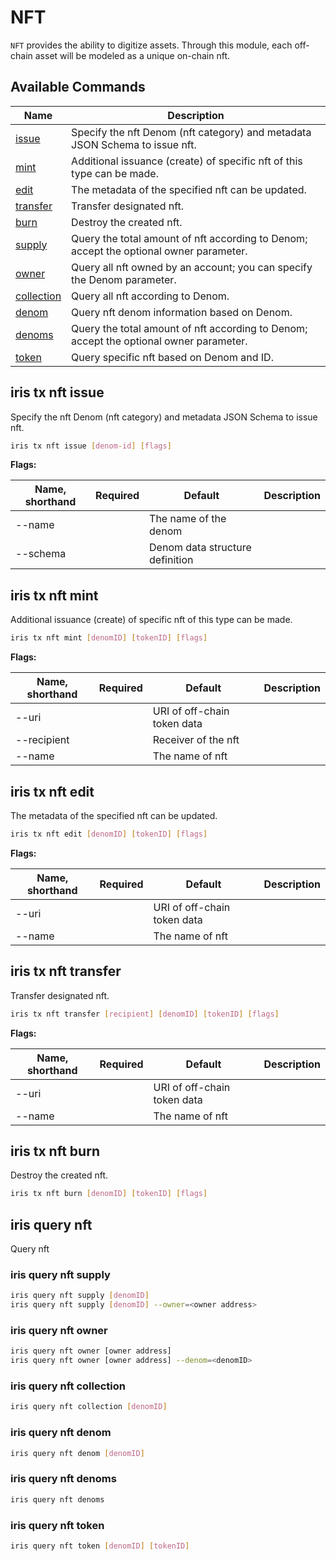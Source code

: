 # NFT

`NFT` provides the ability to digitize assets. Through this module, each off-chain asset will be modeled as a unique on-chain nft.

## Available Commands

| Name                                     | Description                                                                            |
| ---------------------------------------- | -------------------------------------------------------------------------------------- |
| [issue](#iris-tx-nft-issue)              | Specify the nft Denom (nft category) and metadata JSON Schema to issue nft.            |
| [mint](#iris-tx-nft-mint)                | Additional issuance (create) of specific nft of this type can be made.                 |
| [edit](#iris-tx-nft-edit)                | The metadata of the specified nft can be updated.                                      |
| [transfer](#iris-tx-nft-transfer)        | Transfer designated nft.                                                               |
| [burn](#iris-tx-nft-burn)                | Destroy the created nft.                                                               |
| [supply](#iris-query-nft-supply)         | Query the total amount of nft according to Denom; accept the optional owner parameter. |
| [owner](#iris-query-nft-owner)           | Query all nft owned by an account; you can specify the Denom parameter.                |
| [collection](#iris-query-nft-collection) | Query all nft according to Denom.                                                      |
| [denom](#iris-query-nft-denom)           | Query nft denom information based on Denom.                                            |
| [denoms](#iris-query-nft-denoms)         | Query the total amount of nft according to Denom; accept the optional owner parameter. |
| [token](#iris-query-nft-token)           | Query specific nft based on Denom and ID.                                              |

## iris tx nft issue

Specify the nft Denom (nft category) and metadata JSON Schema to issue nft.

```bash
iris tx nft issue [denom-id] [flags]
```

**Flags:**

| Name, shorthand | Required | Default                         | Description |
| --------------- | -------- | ------------------------------- | ----------- |
| --name          |          | The name of the denom           |             |
| --schema        |          | Denom data structure definition |             |

## iris tx nft mint

Additional issuance (create) of specific nft of this type can be made.  

```bash
iris tx nft mint [denomID] [tokenID] [flags]
```

**Flags:**

| Name, shorthand | Required | Default                     | Description |
| --------------- | -------- | --------------------------- | ----------- |
| --uri           |          | URI of off-chain token data |             |
| --recipient     |          | Receiver of the nft         |             |
| --name          |          | The name of nft             |             |

## iris tx nft edit

The metadata of the specified nft can be updated.

```bash
iris tx nft edit [denomID] [tokenID] [flags]
```

**Flags:**

| Name, shorthand | Required | Default                     | Description |
| --------------- | -------- | --------------------------- | ----------- |
| --uri           |          | URI of off-chain token data |             |
| --name          |          | The name of nft             |             |

## iris tx nft transfer

Transfer designated nft.

```bash
iris tx nft transfer [recipient] [denomID] [tokenID] [flags]
```

**Flags:**

| Name, shorthand | Required | Default                     | Description |
| --------------- | -------- | --------------------------- | ----------- |
| --uri           |          | URI of off-chain token data |             |
| --name          |          | The name of nft             |             |

## iris tx nft burn

Destroy the created nft.

```bash
iris tx nft burn [denomID] [tokenID] [flags]
```

## iris query nft

Query nft

### iris query nft supply

```bash
iris query nft supply [denomID]
iris query nft supply [denomID] --owner=<owner address>
```

### iris query nft owner

```bash
iris query nft owner [owner address]
iris query nft owner [owner address] --denom=<denomID>
```

### iris query nft collection

```bash
iris query nft collection [denomID]
```

### iris query nft denom

```bash
iris query nft denom [denomID]
```

### iris query nft denoms

```bash
iris query nft denoms
```

### iris query nft token

```bash
iris query nft token [denomID] [tokenID]
```
